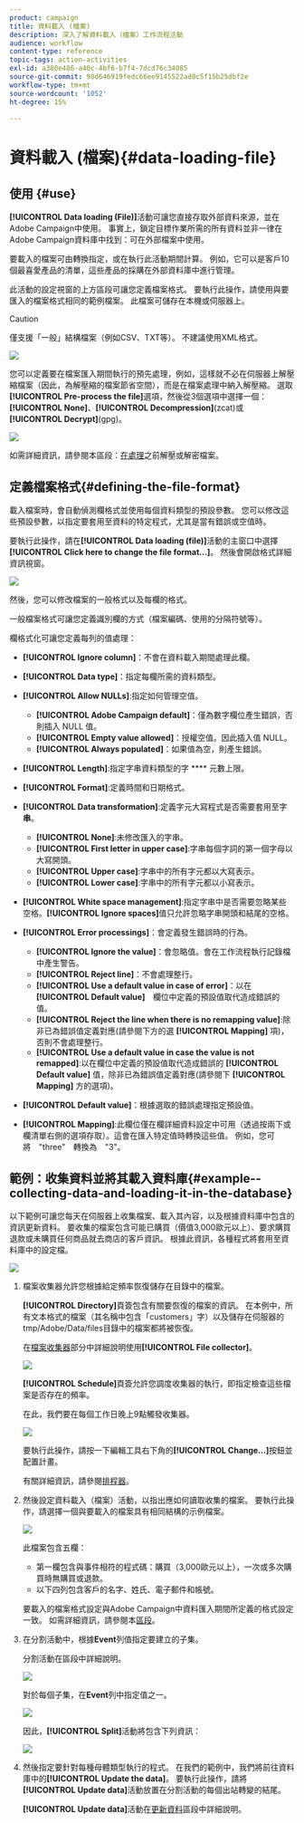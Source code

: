 ```yaml
---
product: campaign
title: 資料載入 (檔案)
description: 深入了解資料載入（檔案）工作流程活動
audience: workflow
content-type: reference
topic-tags: action-activities
exl-id: a380e486-a40c-4bf6-b7f4-7dcd76c34085
source-git-commit: 98d646919fedc66ee9145522ad0c5f15b25dbf2e
workflow-type: tm+mt
source-wordcount: '1052'
ht-degree: 15%

---
```


# 資料載入 (檔案){#data-loading-file}

## 使用 {#use}

**[!UICONTROL Data loading (File)]**&#x200B;活動可讓您直接存取外部資料來源，並在Adobe Campaign中使用。 事實上，鎖定目標作業所需的所有資料並非一律在Adobe Campaign資料庫中找到：可在外部檔案中使用。

要載入的檔案可由轉換指定，或在執行此活動期間計算。 例如，它可以是客戶10個最喜愛產品的清單，這些產品的採購在外部資料庫中進行管理。

此活動的設定視窗的上方區段可讓您定義檔案格式。 要執行此操作，請使用與要匯入的檔案格式相同的範例檔案。 此檔案可儲存在本機或伺服器上。

>[!CAUTION]
>
>僅支援「一般」結構檔案（例如CSV、TXT等）。 不建議使用XML格式。

![](assets/s_advuser_wf_etl_file.png)

您可以定義要在檔案匯入期間執行的預先處理，例如，這樣就不必在伺服器上解壓縮檔案（因此，為解壓縮的檔案節省空間），而是在檔案處理中納入解壓縮。 選取&#x200B;**[!UICONTROL Pre-process the file]**&#x200B;選項，然後從3個選項中選擇一個：**[!UICONTROL None]**、**[!UICONTROL Decompression]**(zcat)或&#x200B;**[!UICONTROL Decrypt]**(gpg)。

![](assets/preprocessing-dataloading.png)

如需詳細資訊，請參閱本區段：[在處理](../../platform/using/unzip-decrypt.md)之前解壓或解密檔案。

## 定義檔案格式{#defining-the-file-format}

載入檔案時，會自動偵測欄格式並使用每個資料類型的預設參數。 您可以修改這些預設參數，以指定要套用至資料的特定程式，尤其是當有錯誤或空值時。

要執行此操作，請在&#x200B;**[!UICONTROL Data loading (file)]**&#x200B;活動的主窗口中選擇&#x200B;**[!UICONTROL Click here to change the file format...]**。 然後會開啟格式詳細資訊視窗。

![](assets/file_loading_columns_format.png)

然後，您可以修改檔案的一般格式以及每欄的格式。

一般檔案格式可讓您定義識別欄的方式（檔案編碼、使用的分隔符號等）。

欄格式化可讓您定義每列的值處理：

* **[!UICONTROL Ignore column]**：不會在資料載入期間處理此欄。
* **[!UICONTROL Data type]**：指定每欄所需的資料類型。
* **[!UICONTROL Allow NULLs]**:指定如何管理空值。

   * **[!UICONTROL Adobe Campaign default]**：僅為數字欄位產生錯誤，否則插入 NULL 值。
   * **[!UICONTROL Empty value allowed]**：授權空值。因此插入值 NULL。
   * **[!UICONTROL Always populated]**：如果值為空，則產生錯誤。

* **[!UICONTROL Length]**:指定字串資料類型的字 **** 元數上限。
* **[!UICONTROL Format]**:定義時間和日期格式。
* **[!UICONTROL Data transformation]**:定義字元大寫程式是否需要套用至字 **串**。

   * **[!UICONTROL None]**:未修改匯入的字串。
   * **[!UICONTROL First letter in upper case]**:字串每個字詞的第一個字母以大寫開頭。
   * **[!UICONTROL Upper case]**:字串中的所有字元都以大寫表示。
   * **[!UICONTROL Lower case]**:字串中的所有字元都以小寫表示。

* **[!UICONTROL White space management]**:指定字串中是否需要忽略某些空格。**[!UICONTROL Ignore spaces]**&#x200B;值只允許忽略字串開頭和結尾的空格。
* **[!UICONTROL Error processings]**：會定義發生錯誤時的行為。

   * **[!UICONTROL Ignore the value]**：會忽略值。會在工作流程執行記錄檔中產生警告。
   * **[!UICONTROL Reject line]**：不會處理整行。
   * **[!UICONTROL Use a default value in case of error]**：以在　**[!UICONTROL Default value]**　欄位中定義的預設值取代造成錯誤的值。
   * **[!UICONTROL Reject the line when there is no remapping value]**:除非已為錯誤值定義對應(請參閱下方的選 **[!UICONTROL Mapping]** 項)，否則不會處理整行。
   * **[!UICONTROL Use a default value in case the value is not remapped]**:以在欄位中定義的預設值取代造成錯誤的 **[!UICONTROL Default value]** 值，除非已為錯誤值定義對應(請參閱下 **[!UICONTROL Mapping]** 方的選項)。

* **[!UICONTROL Default value]**：根據選取的錯誤處理指定預設值。
* **[!UICONTROL Mapping]**:此欄位僅在欄詳細資料設定中可用（透過按兩下或欄清單右側的選項存取）。這會在匯入特定值時轉換這些值。 例如，您可將　&quot;three&quot;　轉換為　&quot;3&quot;。

## 範例：收集資料並將其載入資料庫{#example--collecting-data-and-loading-it-in-the-database}

以下範例可讓您每天在伺服器上收集檔案、載入其內容，以及根據資料庫中包含的資訊更新資料。 要收集的檔案包含可能已購買（價值3,000歐元以上）、要求購買退款或未購買任何商品就去商店的客戶資訊。 根據此資訊，各種程式將套用至資料庫中的設定檔。

![](assets/s_advuser_load_file_sample_0.png)

1. 檔案收集器允許您根據給定頻率恢復儲存在目錄中的檔案。

   **[!UICONTROL Directory]**&#x200B;頁簽包含有關要恢復的檔案的資訊。 在本例中，所有文本格式的檔案（其名稱中包含「customers」字）以及儲存在伺服器的tmp/Adobe/Data/files目錄中的檔案都將被恢復。

   在[檔案收集器](../../workflow/using/file-collector.md)部分中詳細說明使用&#x200B;**[!UICONTROL File collector]**。

   ![](assets/s_advuser_load_file_sample_1.png)

   **[!UICONTROL Schedule]**&#x200B;頁簽允許您調度收集器的執行，即指定檢查這些檔案是否存在的頻率。

   在此，我們要在每個工作日晚上9點觸發收集器。

   ![](assets/s_advuser_load_file_sample_2.png)

   要執行此操作，請按一下編輯工具右下角的&#x200B;**[!UICONTROL Change...]**&#x200B;按鈕並配置計畫。

   有關詳細資訊，請參閱[排程器](../../workflow/using/scheduler.md)。

1. 然後設定資料載入（檔案）活動，以指出應如何讀取收集的檔案。 要執行此操作，請選擇一個與要載入的檔案具有相同結構的示例檔案。

   ![](assets/s_advuser_load_file_sample_3.png)

   此檔案包含五欄：

   * 第一欄包含與事件相符的程式碼：購買（3,000歐元以上），一次或多次購買時無購買或退款。
   * 以下四列包含客戶的名字、姓氏、電子郵件和帳號。

   要載入的檔案格式設定與Adobe Campaign中資料匯入期間所定義的格式設定一致。 如需詳細資訊，請參閱本[區段](../../platform/using/executing-import-jobs.md#step-2---source-file-selection)。

1. 在分割活動中，根據&#x200B;**Event**&#x200B;列值指定要建立的子集。

   分割活動在區段中詳細說明。

   ![](assets/s_advuser_load_file_sample_4.png)

   對於每個子集，在&#x200B;**Event**&#x200B;列中指定值之一。

   ![](assets/s_advuser_load_file_sample_5.png)

   因此，**[!UICONTROL Split]**&#x200B;活動將包含下列資訊：

   ![](assets/s_advuser_load_file_sample_6.png)

1. 然後指定要針對每種母體類型執行的程式。 在我們的範例中，我們將前往資料庫中的&#x200B;**[!UICONTROL Update the data]**。 要執行此操作，請將&#x200B;**[!UICONTROL Update data]**&#x200B;活動放置在分割活動的每個出站轉變的結尾。

   **[!UICONTROL Update data]**&#x200B;活動在[更新資料](../../workflow/using/update-data.md)區段中詳細說明。
